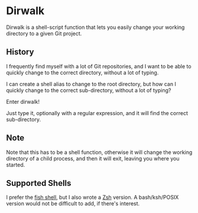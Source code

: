 # Dirwalk

Dirwalk is a shell-script function that lets you easily change your
working directory to a given Git project.

## History

I frequently find myself with a lot of Git repositories, and I want to
be able to quickly change to the correct directory, without a lot of
typing.

I can create a shell alias to change to the root directory, but how
can I quickly change to the correct sub-directory, without a lot of
typing?

Enter dirwalk!

Just type it, optionally with a regular expression, and it will find
the correct sub-directory.

## Note

Note that this has to be a shell function, otherwise it will change
the working directory of a child process, and then it will exit,
leaving you where you started.

## Supported Shells

I prefer the [fish shell](https://fishshell.com), but I also wrote a
[Zsh](https://www.zsh.org) version. A bash/ksh/POSIX version would not be
difficult to add, if there's interest.



